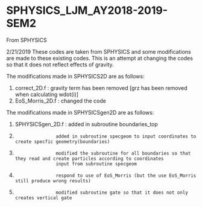 # SPHYSICS_LJM_AY2018-2019-SEM2
From SPHYSICS

2/21/2019
These codes are taken from SPHYSICS and some modifications are made to these existing codes. This is an attempt at changing the
codes so that it does not reflect effects of gravity.

The modifications made in SPHYSICS2D are as follows:
1. correct_2D.f : gravity term has been removed [grz has been removed when calculating wdot(i)]
2. EoS_Morris_2D.f : changed the code

The modifications made in SPHYSICSgen2D are as follows:
1. SPHYSICSgen_2D.f : added in subroutine boundaries_top
2.                    added in subroutine specgeom to input coordinates to create specfic geometry(boundaries)
3.                    modified the subroutine for all boundaries so that they read and create particles according to coordinates
                      input from subroutine specgeom
4.                    respond to use of EoS_Morris (but the use EoS_Morris still produce wrong results)
5.                    modified subroutine gate so that it does not only creates vertical gate
